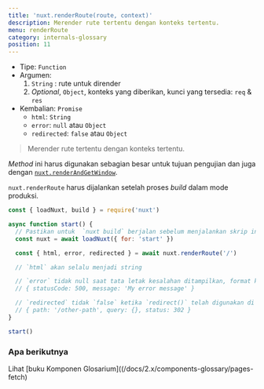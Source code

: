 ```yaml
---
title: 'nuxt.renderRoute(route, context)'
description: Merender rute tertentu dengan konteks tertentu.
menu: renderRoute
category: internals-glossary
position: 11
---
```


- Tipe: `Function`
- Argumen:
  1. `String` : rute untuk dirender
  2. _Optional_, `Object`, konteks yang diberikan, kunci yang tersedia: `req` & `res`
- Kembalian: `Promise`
  - `html`: `String`
  - `error`: `null` atau `Object`
  - `redirected`: `false` atau `Object`

> Merender rute tertentu dengan konteks tertentu.

_Method_ ini harus digunakan sebagian besar untuk tujuan pengujian dan juga dengan [`nuxt.renderAndGetWindow`](/docs/2.x/internals-glossary/nuxt-render-and-get-window).

<base-alert>

`nuxt.renderRoute` harus dijalankan setelah proses _build_ dalam mode produksi.

</base-alert>

```js
const { loadNuxt, build } = require('nuxt')

async function start() {
  // Pastikan untuk  `nuxt build` berjalan sebelum menjalankan skrip init
  const nuxt = await loadNuxt({ for: 'start' })

  const { html, error, redirected } = await nuxt.renderRoute('/')

  // `html` akan selalu menjadi string

  // `error` tidak null saat tata letak kesalahan ditampilkan, format kesalahannya adalah:
  // { statusCode: 500, message: 'My error message' }

  // `redirected` tidak `false` ketika `redirect()` telah digunakan di `asyncData()` atau `fetch()`
  // { path: '/other-path', query: {}, status: 302 }
}

start()
```

### Apa berikutnya

<base-alert type="next">

Lihat [buku Komponen Glosarium]((/docs/2.x/components-glossary/pages-fetch)

</base-alert>
